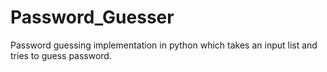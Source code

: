 # Password_Guesser
Password guessing implementation in python which takes an input list and tries to guess password.
